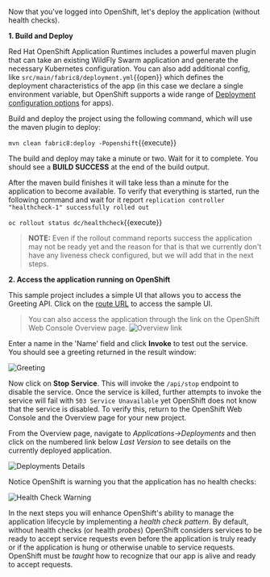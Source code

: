 Now that you've logged into OpenShift, let's deploy the application (without health checks).

**1. Build and Deploy**

Red Hat OpenShift Application Runtimes includes a powerful maven plugin that can take an
existing WildFly Swarm application and generate the necessary Kubernetes configuration.
You can also add additional config, like ``src/main/fabric8/deployment.yml``{{open}} which defines
the deployment characteristics of the app (in this case we declare a single environment variable,
but OpenShift supports a wide range of [Deployment configuration options](https://docs.openshift.org/latest/architecture/core_concepts/deployments.html) for apps).

Build and deploy the project using the following command, which will use the maven plugin to deploy:

```mvn clean fabric8:deploy -Popenshift```{{execute}}

The build and deploy may take a minute or two. Wait for it to complete. You should see a **BUILD SUCCESS** at the
end of the build output.

After the maven build finishes it will take less than a minute for the application to become available.
To verify that everything is started, run the following command and wait for it report
`replication controller "healthcheck-1" successfully rolled out`

``oc rollout status dc/healthcheck``{{execute}}

>**NOTE:** Even if the rollout command reports success the application may not be ready yet and the reason for
that is that we currently don't have any liveness check configured, but we will add that in the next steps.

**2. Access the application running on OpenShift**

This sample project includes a simple UI that allows you to access the Greeting API. Click on the
[route URL](http://healthcheck-example.[[HOST_SUBDOMAIN]]-80-[[KATACODA_HOST]].environments.katacoda.com)
to access the sample UI.

> You can also access the application through the link on the OpenShift Web Console Overview page. ![Overview link](/openshift/assets/middleware/rhoar-getting-started-wfswarm/routelink.png)

Enter a name in the 'Name' field and click **Invoke** to test out the service. You should see a greeting returned in the
result window:

![Greeting](/openshift/assets/middleware/rhoar-getting-started-wfswarm/greeting.png)

Now click on **Stop Service**. This will invoke the `/api/stop` endpoint to disable the service. Once the service
is killed, further attempts to invoke the service will fail with `503 Service Unavailable` yet OpenShift does not
know that the service is disabled. To verify this, return to the OpenShift Web Console and the Overview page for
your new project.

From the Overview page, navigate to _Applications->Deployments_ and then click on the numbered link below _Last Version_
to see details on the currently deployed application.

![Deployments Details](/openshift/assets/middleware/rhoar-getting-started-wfswarm/deployments.png)

Notice OpenShift is warning you that the application has no health checks:

![Health Check Warning](/openshift/assets/middleware/rhoar-getting-started-wfswarm/warning.png)

In the next steps you will enhance OpenShift's ability to manage the application lifecycle by implementing
a _health check pattern_. By default, without health checks (or health _probes_) OpenShift considers services
to be ready to accept service requests even before the application is truly ready or if the application is hung
or otherwise unable to service requests. OpenShift must be _taught_ how to recognize that our app is alive and ready
to accept requests.
